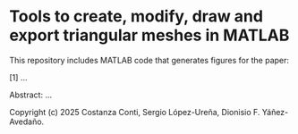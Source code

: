 # Tools to create, modify, draw and export triangular meshes in MATLAB

This repository includes MATLAB code that generates figures for the paper:

[1] ...

Abstract: ...

Copyright (c) 2025 Costanza Conti, Sergio López-Ureña, Dionisio F. Yáñez-Avedaño.